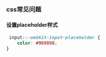 ### css常见问题
#### 设置placeholder样式

```css
 input::-webkit-input-placeholder {
    color: #989898;
}
```